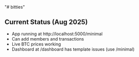 "# bitties" 
 
## Current Status (Aug 2025) 
- App running at http://localhost:5000/minimal 
- Can add members and transactions 
- Live BTC prices working 
- Dashboard at /dashboard has template issues (use /minimal) 
